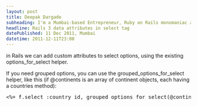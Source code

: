```yaml
---
layout: post
title: Deepak Dargade
subheading: I'm a Mumbai-based Entrepreneur, Ruby on Rails monomaniac and Food enthusiast.<br/>Best known for turning ideas into reality and Co-founder of Classpro.
headline: Rails 3 data attributes in select tag
datePublished: 11 Dec 2011, Mumbai
datetime: 2011-12-11T23:00
---
```


in Rails we can add custom attributes to select options, using the existing options_for_select helper.

If you need grouped options, you can use the grouped_options_for_select helper, like this (if @continents is an array of continent objects, each having a countries method):

<pre>
<%= f.select :country_id, grouped_options_for_select(@continents.map{ |group| [group.name, group.countries.map{ |c| [c.name, c.id, {'data-currency_pre'=>c.currency_pre}] } ] }, selected_key = f.object.country_id) %>
</pre>